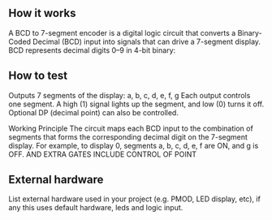 <!---

This file is used to generate your project datasheet. Please fill in the information below and delete any unused
sections.

You can also include images in this folder and reference them in the markdown. Each image must be less than
512 kb in size, and the combined size of all images must be less than 1 MB.
-->

## How it works

A BCD to 7-segment encoder is a digital logic circuit that converts
a Binary-Coded Decimal (BCD) input into signals that can drive a 7-segment display.
BCD represents decimal digits 0–9 in 4-bit binary:


## How to test

Outputs
7 segments of the display: a, b, c, d, e, f, g
Each output controls one segment. A high (1) signal lights up the segment, and low (0) turns it off.
Optional DP (decimal point) can also be controlled.

Working Principle
The circuit maps each BCD input to the combination of segments that 
forms the corresponding decimal digit on the 7-segment display.
For example, to display 0, segments a, b, c, d, e, f are ON, and g is OFF.
AND EXTRA GATES INCLUDE CONTROL OF POINT 

## External hardware

List external hardware used in your project (e.g. PMOD, LED display, etc), if any
this uses default hardware, leds and logic input.

